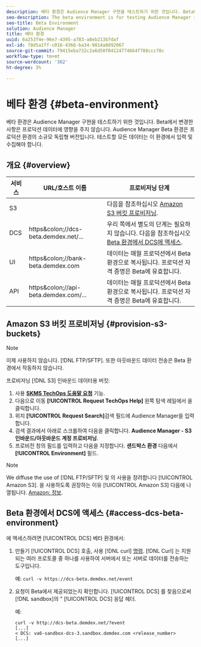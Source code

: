```yaml
---
description: 베타 환경은 Audience Manager 구현을 테스트하기 위한 것입니다. Beta에서 변경한 사항은 프로덕션 데이터에 영향을 주지 않습니다. Audience Manager Beta 환경은 프로덕션 환경의 소규모 독립형 버전입니다. 테스트할 모든 데이터는 이 환경에서 입력 및 수집해야 합니다.
seo-description: The beta environment is for testing Audience Manager implementations. Changes made in beta do not affect production data. The Audience Manager beta environment is a smaller-scale, standalone version of the production environment. All the data that you want to test must be entered and collected in this environment.
seo-title: Beta Environment
solution: Audience Manager
title: 베타 환경
uuid: 6a253f4e-96e7-4395-a783-a8eb213b7daf
exl-id: 78d5a1ff-c016-4366-ba34-9814a0d92067
source-git-commit: 79415eba732c2a6d50f04124774664f788ccc78c
workflow-type: tm+mt
source-wordcount: '362'
ht-degree: 3%

---
```


# 베타 환경 {#beta-environment}

베타 환경은 Audience Manager 구현을 테스트하기 위한 것입니다. Beta에서 변경한 사항은 프로덕션 데이터에 영향을 주지 않습니다. Audience Manager Beta 환경은 프로덕션 환경의 소규모 독립형 버전입니다. 테스트할 모든 데이터는 이 환경에서 입력 및 수집해야 합니다.

## 개요 {#overview}

<!-- beta_environment_admin.xml -->

| 서비스 | URL/호스트 이름 | 프로비저닝 단계 |
|--- |--- |--- |
| S3 |  | 다음을 참조하십시오 [Amazon S3 버킷 프로비저닝](admin-beta-environment.md#provision-s3-buckets). |
| DCS | https&amp;colon;//dcs-beta.demdex.net/... | 우리 쪽에서 별도의 단계는 필요하지 않습니다. 다음을 참조하십시오 [Beta 환경에서 DCS에 액세스](admin-beta-environment.md#access-dcs-beta-environment). |
| UI | https&amp;colon;//bank-beta.demdex.com | 데이터는 매월 프로덕션에서 Beta 환경으로 복사됩니다. 프로덕션 자격 증명은 Beta에 유효합니다. |
| API | https&amp;colon;//api-beta.demdex.com/... | 데이터는 매월 프로덕션에서 Beta 환경으로 복사됩니다. 프로덕션 자격 증명은 Beta에 유효합니다. |

## Amazon S3 버킷 프로비저닝 {#provision-s3-buckets}

>[!NOTE]
>
>이제 사용하지 않습니다. [!DNL FTP/SFTP]. 또한 아웃바운드 데이터 전송은 Beta 환경에서 작동하지 않습니다.

프로비저닝 [!DNL S3] 인바운드 데이터용 버킷:

1. 사용 [**SKMS TechOps 도움말 요청**](https://skms.adobe.com/) 기능.
1. 다음으로 이동 **[!UICONTROL Request TechOps Help]** 왼쪽 탐색 레일에서 을 클릭합니다.
1. 위치 **[!UICONTROL Request Search]**&#x200B;검색 필드에 Audience Manager을 입력합니다.
1. 검색 결과에서 아래로 스크롤하여 다음을 클릭합니다. **Audience Manager - S3 인바운드/아웃바운드 계정 프로비저닝**.
1. 프로비전 창의 필드를 입력하고 다음을 지정합니다. **샌드박스 환경** 다음에서 **[!UICONTROL Environment]** 필드.

>[!NOTE]
>
>We diffuse the use of [!DNL FTP/SFTP] 및 의 사용을 장려합니다 [!UICONTROL Amazon S3]. 을 사용하도록 권장하는 이유 [!UICONTROL Amazon S3] 다음에 나열됩니다. [Amazon: 정보](https://experienceleague.adobe.com/docs/audience-manager/user-guide/reference/amazon-s3.html).

## Beta 환경에서 DCS에 액세스 {#access-dcs-beta-environment}

에 액세스하려면 [!UICONTROL DCS] 베타 환경에서:

1. 만들기 [!UICONTROL DCS] 호출, 사용 [!DNL curl] [명령](https://curl.haxx.se/docs/manpage.html). [!DNL Curl] 는 지원되는 여러 프로토콜 중 하나를 사용하여 서버에서 또는 서버로 데이터를 전송하는 도구입니다.

   예: `curl -v https://dcs-beta.demdex.net/event`

1. 요청이 Beta에서 제공되었는지 확인합니다. [!UICONTROL DCS] 를 찾음으로써[!DNL sandbox]의 &quot; [!UICONTROL DCS] 응답 헤더.

   예:

   ```
   curl -v http://dcs-beta.demdex.net/?event
   [...]
   < DCS: va6-sandbox-dcs-3.sandbox.demdex.com <release_number>
   [...]
   ```

<!--
1. Determine the load balancer's endpoint IP addresses.

   Run the `dig` [command](https://en.wikipedia.org/wiki/Dig_(command)) to determine the IP address of the nearest load balancer. The `dig` command queries the Domain Name System and returns the name and IP addresses of the Audience Manager [!UICONTROL Data Collection Servers (DCS)].

   ```
   dig dcs-beta.demdex.net
   ...
   dcs-sandbox-1754093861.us-east-1.elb.amazonaws.com. 60 IN A 52.87.15.51
   dcs-sandbox-1754093861.us-east-1.elb.amazonaws.com. 60 IN A 50.16.150.8
   dcs-sandbox-1754093861.us-east-1.elb.amazonaws.com. 60 IN A 52.2.228.100
   ```

1. Using one of the addresses in the above table, add a static DNS entry in the [!DNL `/etc/hosts`] file.

   On Windows, modify [!DNL `c:\WINDOWS\system32\drivers\etc\hosts`].

   For example:

[!DNL `52.87.15.51 samplepartner.demdex.net`]

   >[!NOTE]
   >
   >The addresses change occasionally, so you must keep your [!DNL /etc/hosts] file up to date.

   Additionally, if you need to set up ID synchronization, you must add a similar entry for [!DNL dpm.demdex.net.]

[!DNL `52.87.15.51 dpm.demdex.net`] [!DNL]. 

1. Make a [!UICONTROL DCS] call, using the `curl` [command](https://curl.haxx.se/docs/manpage.html). Curl is a tool to transfer data from or to a server, using one of many supported protocols.

   For example:

[!DNL `https://<domain>/event?product=camera`] 

1. Verify that your request was served by the beta [!UICONTROL DCS] by looking for "sandbox" in the [!UICONTROL DCS] response header.

   For example:

   ```
   curl -v https://dcs-beta.demdex.net/?event
   [...]
   < DCS: va6-sandbox-dcs-3.sandbox.demdex.com <release_number>
   [...]
   ```
-->
